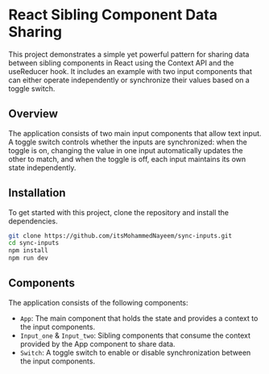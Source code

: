 # React Sibling Component Data Sharing

This project demonstrates a simple yet powerful pattern for sharing data between sibling components in React using the Context API and the useReducer hook. It includes an example with two input components that can either operate independently or synchronize their values based on a toggle switch.

## Overview

The application consists of two main input components that allow text input. A toggle switch controls whether the inputs are synchronized: when the toggle is on, changing the value in one input automatically updates the other to match, and when the toggle is off, each input maintains its own state independently.

## Installation

To get started with this project, clone the repository and install the dependencies.

```bash
git clone https://github.com/itsMohammedNayeem/sync-inputs.git
cd sync-inputs
npm install
npm run dev
```

## Components

The application consists of the following components:

- `App`: The main component that holds the state and provides a context to the input components.
- `Input_one` & `Input_two`: Sibling components that consume the context provided by the App component to share data.
- `Switch`: A toggle switch to enable or disable synchronization between the input components.
